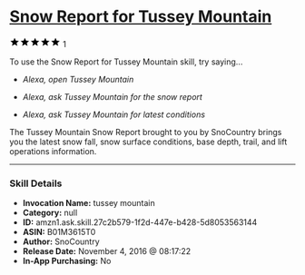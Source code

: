 # [Snow Report for Tussey Mountain](http://alexa.amazon.com/#skills/amzn1.ask.skill.27c2b579-1f2d-447e-b428-5d8053563144)
![5 stars](../../images/ic_star_black_18dp_1x.png)![5 stars](../../images/ic_star_black_18dp_1x.png)![5 stars](../../images/ic_star_black_18dp_1x.png)![5 stars](../../images/ic_star_black_18dp_1x.png)![5 stars](../../images/ic_star_black_18dp_1x.png) 1

To use the Snow Report for Tussey Mountain skill, try saying...

* *Alexa, open Tussey Mountain*

* *Alexa, ask Tussey Mountain for the snow report*

* *Alexa, ask Tussey Mountain for latest conditions*

The Tussey Mountain Snow Report brought to you by SnoCountry brings you the latest snow fall, snow surface conditions,  base depth, trail, and lift operations information.

***

### Skill Details

* **Invocation Name:** tussey mountain
* **Category:** null
* **ID:** amzn1.ask.skill.27c2b579-1f2d-447e-b428-5d8053563144
* **ASIN:** B01M3615T0
* **Author:** SnoCountry
* **Release Date:** November 4, 2016 @ 08:17:22
* **In-App Purchasing:** No
